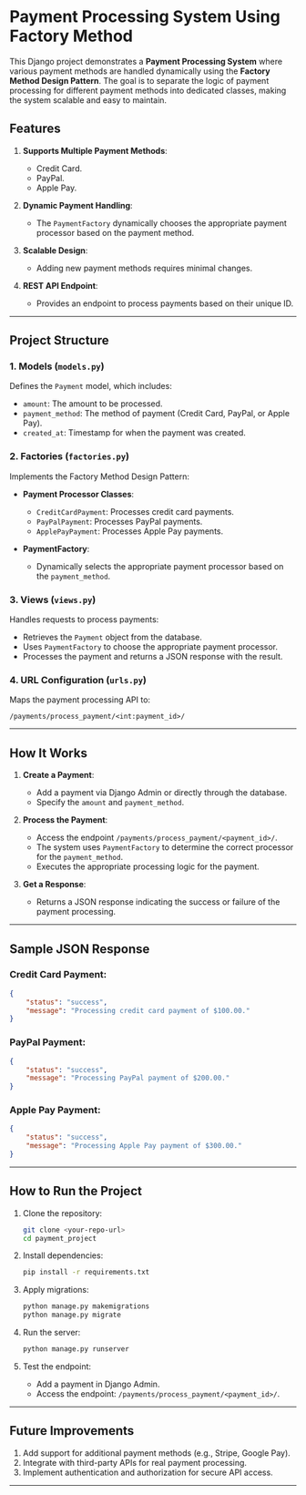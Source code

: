 
# Payment Processing System Using Factory Method

This Django project demonstrates a **Payment Processing System** where various payment methods are handled dynamically using the **Factory Method Design Pattern**. The goal is to separate the logic of payment processing for different payment methods into dedicated classes, making the system scalable and easy to maintain.

## Features

1. **Supports Multiple Payment Methods**:
   - Credit Card.
   - PayPal.
   - Apple Pay.

2. **Dynamic Payment Handling**:
   - The `PaymentFactory` dynamically chooses the appropriate payment processor based on the payment method.

3. **Scalable Design**:
   - Adding new payment methods requires minimal changes.

4. **REST API Endpoint**:
   - Provides an endpoint to process payments based on their unique ID.

---

## Project Structure

### 1. Models (`models.py`)

Defines the `Payment` model, which includes:
- `amount`: The amount to be processed.
- `payment_method`: The method of payment (Credit Card, PayPal, or Apple Pay).
- `created_at`: Timestamp for when the payment was created.

### 2. Factories (`factories.py`)

Implements the Factory Method Design Pattern:
- **Payment Processor Classes**:
  - `CreditCardPayment`: Processes credit card payments.
  - `PayPalPayment`: Processes PayPal payments.
  - `ApplePayPayment`: Processes Apple Pay payments.
  
- **PaymentFactory**:
  - Dynamically selects the appropriate payment processor based on the `payment_method`.

### 3. Views (`views.py`)

Handles requests to process payments:
- Retrieves the `Payment` object from the database.
- Uses `PaymentFactory` to choose the appropriate payment processor.
- Processes the payment and returns a JSON response with the result.

### 4. URL Configuration (`urls.py`)

Maps the payment processing API to:
```
/payments/process_payment/<int:payment_id>/
```

---

## How It Works

1. **Create a Payment**:
   - Add a payment via Django Admin or directly through the database.
   - Specify the `amount` and `payment_method`.

2. **Process the Payment**:
   - Access the endpoint `/payments/process_payment/<payment_id>/`.
   - The system uses `PaymentFactory` to determine the correct processor for the `payment_method`.
   - Executes the appropriate processing logic for the payment.

3. **Get a Response**:
   - Returns a JSON response indicating the success or failure of the payment processing.

---

## Sample JSON Response

### Credit Card Payment:

```json
{
    "status": "success",
    "message": "Processing credit card payment of $100.00."
}
```

### PayPal Payment:

```json
{
    "status": "success",
    "message": "Processing PayPal payment of $200.00."
}
```

### Apple Pay Payment:

```json
{
    "status": "success",
    "message": "Processing Apple Pay payment of $300.00."
}
```

---

## How to Run the Project

1. Clone the repository:
   ```bash
   git clone <your-repo-url>
   cd payment_project
   ```

2. Install dependencies:
   ```bash
   pip install -r requirements.txt
   ```

3. Apply migrations:
   ```bash
   python manage.py makemigrations
   python manage.py migrate
   ```

4. Run the server:
   ```bash
   python manage.py runserver
   ```

5. Test the endpoint:
   - Add a payment in Django Admin.
   - Access the endpoint: `/payments/process_payment/<payment_id>/`.

---

## Future Improvements

1. Add support for additional payment methods (e.g., Stripe, Google Pay).
2. Integrate with third-party APIs for real payment processing.
3. Implement authentication and authorization for secure API access.

---
